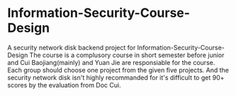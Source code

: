 # Information-Security-Course-Design
A security network disk backend project for Information-Security-Course-Design
The course is a complusory course in short semester before junior and Cui Baojiang(mainly) and Yuan Jie are responsiable for the course. Each group should choose one project from the given five projects. And the security network disk isn't highly recommanded for it's difficult to get 90+ scores by the evaluation from Doc Cui.
